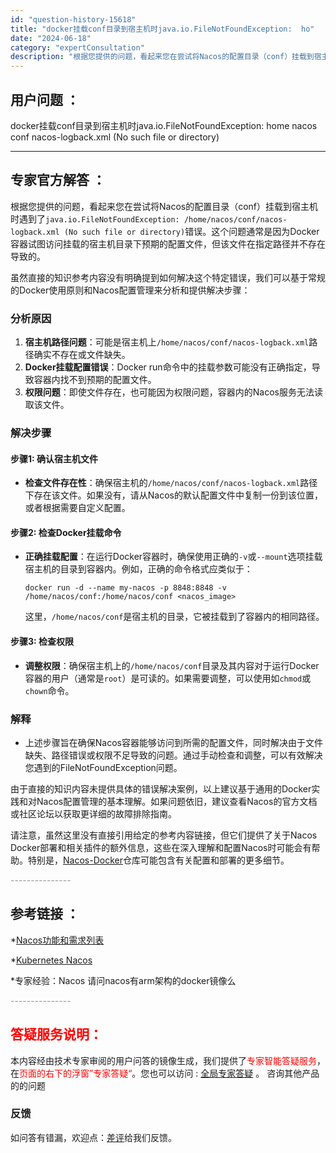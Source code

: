 ```yaml
---
id: "question-history-15618"
title: "docker挂载conf目录到宿主机时java.io.FileNotFoundException:  ho"
date: "2024-06-18"
category: "expertConsultation"
description: "根据您提供的问题，看起来您在尝试将Nacos的配置目录（conf）挂载到宿主机时遇到了`java.io.FileNotFoundException: /home/nacos/conf/nacos-logback.xml (No such file or directory)`错误。这个问题通常是因为"
---
```


## 用户问题 ： 
 docker挂载conf目录到宿主机时java.io.FileNotFoundException:  home nacos conf nacos-logback.xml (No such file or directory)  

---------------
## 专家官方解答 ：

根据您提供的问题，看起来您在尝试将Nacos的配置目录（conf）挂载到宿主机时遇到了`java.io.FileNotFoundException: /home/nacos/conf/nacos-logback.xml (No such file or directory)`错误。这个问题通常是因为Docker容器试图访问挂载的宿主机目录下预期的配置文件，但该文件在指定路径并不存在导致的。

虽然直接的知识参考内容没有明确提到如何解决这个特定错误，我们可以基于常规的Docker使用原则和Nacos配置管理来分析和提供解决步骤：

### 分析原因
1. **宿主机路径问题**：可能是宿主机上`/home/nacos/conf/nacos-logback.xml`路径确实不存在或文件缺失。
2. **Docker挂载配置错误**：Docker run命令中的挂载参数可能没有正确指定，导致容器内找不到预期的配置文件。
3. **权限问题**：即使文件存在，也可能因为权限问题，容器内的Nacos服务无法读取该文件。

### 解决步骤
#### 步骤1: 确认宿主机文件
- **检查文件存在性**：确保宿主机的`/home/nacos/conf/nacos-logback.xml`路径下存在该文件。如果没有，请从Nacos的默认配置文件中复制一份到该位置，或者根据需要自定义配置。

#### 步骤2: 检查Docker挂载命令
- **正确挂载配置**：在运行Docker容器时，确保使用正确的`-v`或`--mount`选项挂载宿主机的目录到容器内。例如，正确的命令格式应类似于：
  ```
  docker run -d --name my-nacos -p 8848:8848 -v /home/nacos/conf:/home/nacos/conf <nacos_image>
  ```
  这里，`/home/nacos/conf`是宿主机的目录，它被挂载到了容器内的相同路径。

#### 步骤3: 检查权限
- **调整权限**：确保宿主机上的`/home/nacos/conf`目录及其内容对于运行Docker容器的用户（通常是`root`）是可读的。如果需要调整，可以使用如`chmod`或`chown`命令。

### 解释
- 上述步骤旨在确保Nacos容器能够访问到所需的配置文件，同时解决由于文件缺失、路径错误或权限不足导致的问题。通过手动检查和调整，可以有效解决您遇到的FileNotFoundException问题。

由于直接的知识内容未提供具体的错误解决案例，以上建议基于通用的Docker实践和对Nacos配置管理的基本理解。如果问题依旧，建议查看Nacos的官方文档或社区论坛以获取更详细的故障排除指南。

请注意，虽然这里没有直接引用给定的参考内容链接，但它们提供了关于Nacos Docker部署和相关插件的额外信息，这些在深入理解和配置Nacos时可能会有帮助。特别是，[Nacos-Docker](https://github.com/nacos-group/nacos-docker)仓库可能包含有关配置和部署的更多细节。


<font color="#949494">---------------</font> 


## 参考链接 ：

*[Nacos功能和需求列表](https://nacos.io/docs/latest/archive/feature-list)
 
 *[Kubernetes Nacos](https://nacos.io/docs/latest/quickstart/quick-start-kubernetes)
 
 *专家经验：Nacos 请问nacos有arm架构的docker镜像么 


 <font color="#949494">---------------</font> 
 


## <font color="#FF0000">答疑服务说明：</font> 

本内容经由技术专家审阅的用户问答的镜像生成，我们提供了<font color="#FF0000">专家智能答疑服务</font>，在<font color="#FF0000">页面的右下的浮窗”专家答疑“</font>。您也可以访问 : [全局专家答疑](https://answer.opensource.alibaba.com/docs/intro) 。 咨询其他产品的的问题

### 反馈
如问答有错漏，欢迎点：[差评](https://ai.nacos.io/user/feedbackByEnhancerGradePOJOID?enhancerGradePOJOId=15677)给我们反馈。
